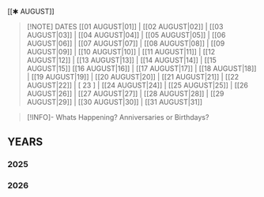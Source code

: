  [[✱ AUGUST]]

> [!NOTE] DATES
> [[01 AUGUST|01]] | [[02 AUGUST|02]] | [[03 AUGUST|03]] | [[04 AUGUST|04]] | [[05 AUGUST|05]] | [[06 AUGUST|06]] | [[07 AUGUST|07]] | [[08 AUGUST|08]] | [[09 AUGUST|09]] | [[10 AUGUST|10]] | [[11 AUGUST|11]] | [[12 AUGUST|12]] | [[13 AUGUST|13]] | [[14 AUGUST|14]] | [[15 AUGUST|15]]
> [[16 AUGUST|16]] | [[17 AUGUST|17]] | [[18 AUGUST|18]] | [[19 AUGUST|19]] | [[20 AUGUST|20]] | [[21 AUGUST|21]] | [[22 AUGUST|22]] | [ 23 ] | [[24 AUGUST|24]] | [[25 AUGUST|25]] | [[26 AUGUST|26]] | [[27 AUGUST|27]] | [[28 AUGUST|28]] | [[29 AUGUST|29]] | [[30 AUGUST|30]] | [[31 AUGUST|31]]

> [!INFO]- Whats Happening?
> Anniversaries or Birthdays? 
## YEARS
### 2025

### 2026